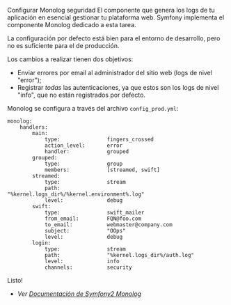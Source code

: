 Configurar Monolog
seguridad
El componente que genera los logs de tu aplicación en esencial gestionar tu plataforma web. Symfony implementa el componente Monolog dedicado a esta tarea.

La configuración por defecto está bien para el entorno de desarrollo, pero no es suficiente para el de producción.

 Los cambios a realizar tienen dos objetivos:

* Enviar errores por email al administrador del sitio web (logs de nivel "error");
* Registrar _todas_ las autenticaciones, ya que estos son los logs de nivel "info", que no están registrados por defecto.

Monolog se configura a través del archivo `config_prod.yml`:

	monolog:
		handlers:
			main:
				type:               fingers_crossed
				action_level:       error
				handler:            grouped
			grouped:
				type:               group
				members:            [streamed, swift]
			streamed:
				type:               stream
				path:               "%kernel.logs_dir%/%kernel.environment%.log"
				level:              debug
			swift:
				type:               swift_mailer
				from_email:         FQN@foo.com
				to_email:           webmaster@company.com
				subject:            "OOps"
				level:              debug
			login:
				type:               stream
				path:               "%kernel.logs_dir%/auth.log"
				level:              info
				channels:           security

Listo!

* _Ver [Documentación de Symfony2 Monolog](http://symfony.com/doc/master/cookbook/logging/monolog.html)_
